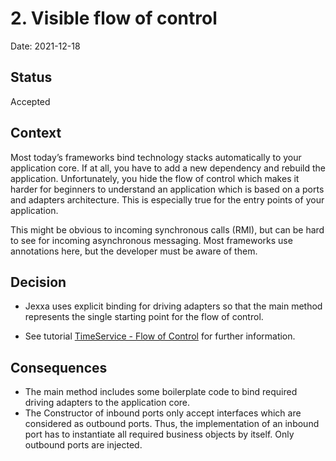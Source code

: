 # 2. Visible flow of control

Date: 2021-12-18

## Status

Accepted

## Context
Most today’s frameworks bind technology stacks automatically to your application core. If at all, you have to add a new 
dependency and rebuild the application. Unfortunately, you hide the flow of control which makes it harder for beginners 
to understand an application which is based on a ports and adapters architecture. This is especially true for the entry 
points of your application.

This might be obvious to incoming synchronous calls (RMI), but can be hard to see for incoming asynchronous messaging.
Most frameworks use annotations here, but the developer must be aware of them.


## Decision
* Jexxa uses explicit binding for driving adapters so that the main method represents the single starting point for 
 the flow of control.

* See tutorial [TimeService - Flow of Control](../../tutorials/TimeService/README-FlowOfControl.md) for further information. 

## Consequences

* The main method includes some boilerplate code to bind required driving adapters to the application core.
* The Constructor of inbound ports only accept interfaces which are considered as outbound ports. Thus, the 
  implementation of an inbound port has to instantiate all required business objects by itself. Only outbound ports 
  are injected. 
